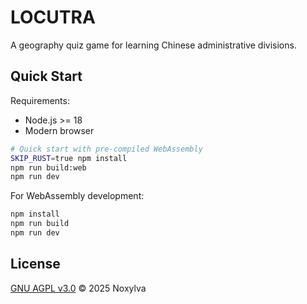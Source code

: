# LOCUTRA

A geography quiz game for learning Chinese administrative divisions.

## Quick Start

Requirements:
- Node.js >= 18
- Modern browser

```bash
# Quick start with pre-compiled WebAssembly
SKIP_RUST=true npm install
npm run build:web
npm run dev
```

For WebAssembly development:
```bash
npm install
npm run build
npm run dev
```

## License

[GNU AGPL v3.0](LICENSE) © 2025 Noxylva

